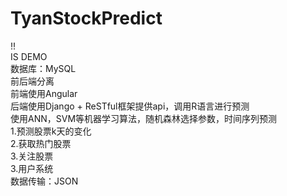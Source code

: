 TyanStockPredict
================
!!<br>
IS DEMO<br>
数据库：MySQL<br>
前后端分离<br>
前端使用Angular<br>
后端使用Django + ReSTful框架提供api，调用R语言进行预测<br>
使用ANN，SVM等机器学习算法，随机森林选择参数，时间序列预测<br>
1.预测股票k天的变化<br>
2.获取热门股票<br>
3.关注股票<br>
3.用户系统<br>
数据传输：JSON
